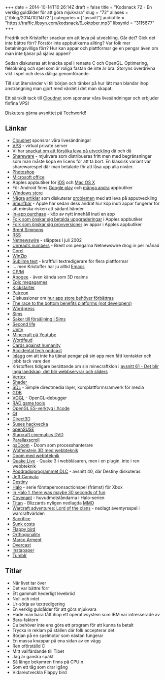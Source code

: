 +++
date = 2014-10-14T10:26:14Z
draft = false
title = "Kodsnack 72 - En verklig guldålder för att göra mjukvara"
slug = "72"
aliases = ["/blog/2014/10/14/72"]
categories = ["avsnitt"]
audiofile = "https://traffic.libsyn.com/kodsnack/9_oktober.mp3"
libsynid = "3115677"
+++

Fredrik och Kristoffer snackar om att leva på utveckling. Går det? Gick det inte bättre förr? Förstör inte appbutikerna allting? Var folk mer betalningsvilliga förr? Hur kan appar och plattformar ge en pengar även om man inte tjänar på själva appen?

Sedan diskuteras att knacka spel i renaste C och OpenGL. Optimering, felsökning och spel som är roliga fastän de inte är bra. Storyns överdrivna vikt i spel och dess dåliga genomförande.

Till slut återvänder vi till början och tänker på hur lätt man blandar ihop ansträngning man gjort med värdet i det man skapat.

Ett särskilt tack till [Cloudnet](http://www.cloudnet.se) som sponsrar våra livesändningar och erbjuder finfina VPS!

[Diskutera](http://techworld.idg.se/2.2524/1.586504/) gärna avsnittet på Techworld!

## Länkar ##
* [Cloudnet](http://www.cloudnet.se) sponsrar våra livesändningar
* [VPS](http://en.wikipedia.org/wiki/Virtual_private_server) - virtual private server
* Vi har [snackat om att försöka leva på utveckling](https://kodsnack.se/40/) då och då
* [Shareware](http://en.wikipedia.org/wiki/Shareware) - mjukvara som distribueras fritt men med begränsningar som man måste köpa en licens för att ta bort. En klassisk variant var sharewarespel där man betalade för att låsa upp alla nivåer.
* [Photoshop](http://en.wikipedia.org/wiki/Adobe_Photoshop)
* [Microsoft office](http://en.wikipedia.org/wiki/Microsoft_Office)
* Apples appbutiker för  [iOS](http://en.wikipedia.org/wiki/App_Store_%28iOS%29) och [Mac OS X](http://en.wikipedia.org/wiki/Mac_App_Store)
* För Android finns [Google play](http://en.wikipedia.org/wiki/Google_Play#Play_Store_.28Android_application.29) och [många andra](http://joyofandroid.com/24-android-app-store-alternatives-for-those-who-hate-google-play/) appbutiker
* [Windows store](http://en.wikipedia.org/wiki/Windows_Store)
* [Några](http://blog.jaredsinclair.com/post/93118460565/a-candid-look-at-unreads-first-year) [artiklar](http://tyler.io/2014/07/a-candid-look-at-the-financial-side-of-building-mac-apps-on-your-own/) som diskuterar [problemen](http://www.marco.org/2014/07/28/app-rot) med att leva på apputveckling
* [Smurfbär](http://www.escapistmagazine.com/news/view/107662-Eight-Year-Old-Girl-Blows-1400-on-Smurfberries)  - Apple har sedan dess ändrat hur köp inuti appar fungerar för att minska risken att sådant händer
* [In-app purchase](https://developer.apple.com/in-app-purchase/) - köp av nytt innehåll inuti en app
* [Folk som önskar sig betalda uppgraderingar](http://www.macworld.com/article/2048194/opinion-apple-needs-a-handle-on-app-store-paid-upgrade-problem.html) i Apples appbutiker
* [Folk som önskar sig provversioner](http://www.cultofmac.com/226983/heres-how-apple-should-make-trial-version-apps-work-in-ios-7/) av appar i Apples appbutiker
* [Brent Simmons](http://inessential.com/)
* [RSS](http://en.wikipedia.org/wiki/RSS)
* [Netnewswire](http://en.wikipedia.org/wiki/NetNewsWire) - släpptes i juli 2002
* [Unread’s numbers](http://inessential.com/2014/07/28/unreads_numbers) - Brent om pengarna Netnewswire drog in per månad
* [Corel](http://en.wikipedia.org/wiki/Corel)
* [WinZip](http://en.wikipedia.org/wiki/WinZip)
* [Sublime text](http://www.sublimetext.com/) - kraftfull textredigerare för flera plattformar
* … men Kristoffer har ju alltid [Emacs](http://en.wikipedia.org/wiki/Emacs)
* [CP/M](http://en.wikipedia.org/wiki/CP/M)
* [Apogee](http://en.wikipedia.org/wiki/3D_Realms) - även kända som 3D realms
* [Epic megagames](http://en.wikipedia.org/wiki/Epic_Games)
* [Kickstarter](http://en.wikipedia.org/wiki/Kickstarter)
* [Patreon](http://en.wikipedia.org/wiki/Patreon)
* Diskussioner om [hur app store behöver förbättras](http://www.macstories.net/stories/a-better-app-store/)
* [The race to the bottom benefits platforms (not developers)](http://alexking.org/blog/2014/08/12/race-to-bottom-platforms)
* [Wordpress](http://en.wikipedia.org/wiki/WordPress)
* [Sims](http://en.wikipedia.org/wiki/The_Sims)
* [Saker till försäljning i Sims](http://store.thesims3.com/category.html?categoryId=11584)
* [Second life](http://en.wikipedia.org/wiki/Second_Life)
* [Unity](http://unity3d.com/)
* [Minecraft på Youtube](https://www.youtube.com/channel/UCQvWX73GQygcwXOTSf_VDVg)
* [Wordfeud](http://sv.wikipedia.org/wiki/Wordfeud)
* [Cards against humanity](http://cardsagainsthumanity.com/)
* [Accidental tech podcast](http://atp.fm/)
* [Inlägg](https://medium.com/@sorthman/app-store-realities-7b54af3f574e) om att inte ha tjänat pengar på sin app men fått kontakter och jobb tack vare den
* Kristoffers tidigare berättande om sin minecraftklon i [avsnitt 61 - Det blir inga landskap, det blir webbservrar och sliders](https://kodsnack.se/61/)
* [Vertex](http://en.wikipedia.org/wiki/Vertex_%28computer_graphics%29)
* [Shader](http://en.wikipedia.org/wiki/Shader)
* [SDL](https://www.libsdl.org/) - Simple directmedia layer, korsplattformsramverk för media
* [GDB](http://www.gnu.org/software/gdb/)
* [VOGL](https://github.com/ValveSoftware/vogl) - OpenGL-debugger
* [RAD game tools](http://en.wikipedia.org/wiki/RAD_Game_Tools)
* [OpenGL ES-verktyg i Xcode](https://developer.apple.com/library/ios/documentation/3DDrawing/Conceptual/OpenGLES_ProgrammingGuide/ToolsOverview/ToolsOverview.html)
* [Qt](https://qt-project.org/)
* [Direct3D](http://en.wikipedia.org/wiki/Direct3D)
* [Suses hackvecka](https://hackweek.suse.com/)
* [openSUSE](http://www.opensuse.org/en/)
* [Starcraft cinematics DVD](http://gear.blizzard.com/index.php/default/home-dvd/starcraft-cinematics-dvd-71232.html)
* [Parallaxscroll](http://en.wikipedia.org/wiki/Parallax_scrolling)
* [psDoom](http://psdoom.sourceforge.net/) - Doom som processhanterare
* [Wolfenstein 3D med webbteknik](https://github.com/id-Software/wolf3d-browser)
* [Doom med webbteknik](https://hacks.mozilla.org/2011/06/doom-on-the-web/)
* [Quake Live](http://en.wikipedia.org/wiki/Quake_Live) - Quake 3 i webbläsaren, men i en plugin, inte i ren webbteknik
* [Poddradioprogrammet DLC](http://5by5.tv/dlc/40) - avsnitt 40, där Destiny diskuteras
* [Jeff Cannata](https://twitter.com/jeffcannata)
* [Destiny](http://en.wikipedia.org/wiki/Destiny_%28video_game%29)
* [Halo](http://en.wikipedia.org/wiki/Halo_%28series%29) - serie förstapersonsactionspel (främst) för Xbox
* [In Halo 1, there was maybe 30 seconds of fun](http://www.joystiq.com/2011/07/14/half-minute-halo-an-interview-with-jaime-griesemer/)
* [Covenant](http://halo.wikia.com/wiki/Covenant_Empire) - huvudmotståndarna i Halo-serien
* [Titan](http://kotaku.com/heres-what-blizzards-titan-actually-was-1638632121) - Blizzards nyligen nedlagda [MMO](http://en.wikipedia.org/wiki/Massively_multiplayer_online_game)
* [Warcraft adventures: Lord of the clans](http://en.wikipedia.org/wiki/Warcraft_Adventures:_Lord_of_the_Clans) - nedlagt äventyrsspel i warcraftvärlden
* [Sacrifice](http://en.wikipedia.org/wiki/Sacrifice_%28video_game%29)
* [Sunk costs](http://en.wikipedia.org/wiki/Sunk_costs#Loss_aversion_and_the_sunk_cost_fallacy)
* [Flappy bird](http://en.wikipedia.org/wiki/Flappy_Bird)
* [Orthogonality](http://en.wikipedia.org/wiki/Orthogonality)
* [Marco Arment](http://en.wikipedia.org/wiki/Marco_Arment)
* [Overcast](https://overcast.fm/podcasts)
* [Instapaper](https://www.instapaper.com/u)
* [Tumblr](http://en.wikipedia.org/wiki/Tumblr)

## Titlar ##
* När livet tar över
* Det var bättre förr
* Ett gammalt hederligt levebröd
* Noll och intet
* Ur-sörja av textredigering
* En verklig guldålder för att göra mjukvara
* Hade man bara fått ihop ett operativsystem som IBM var intresserade av
* Bara-faktorn
* Du behöver inte ens göra ett program för att kunna ta betalt
* Trycka in reklam på ställen där folk accepterar det
* Början på en spelmotor som nästan fungerar
* En massa knappar på ena sidan av en vägg
* Ren oförställd C
* Mitt vallfärdande till Tibet
* Jag är ganska späkt
* Så länge bekymren finns på CPU:n
* Som ett tåg som drar igång
* Vidareutveckla Flappy bird